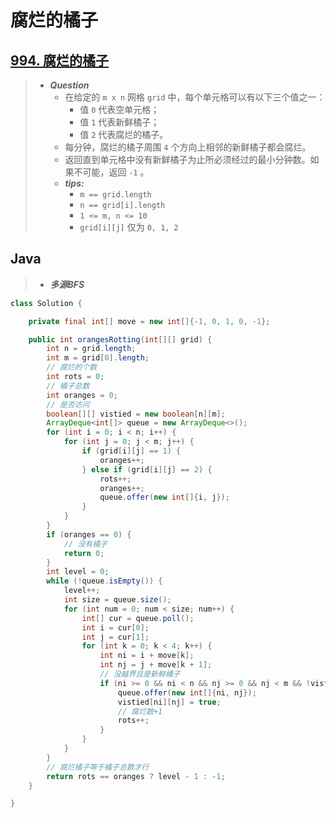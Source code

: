 # 腐烂的橘子

## [994. 腐烂的橘子](https://leetcode.cn/problems/rotting-oranges/)

> - ***Question***
>   - 在给定的 `m x n` 网格 `grid` 中，每个单元格可以有以下三个值之一：
>     - 值 `0` 代表空单元格；
>     - 值 `1` 代表新鲜橘子；
>     - 值 `2` 代表腐烂的橘子。
>   - 每分钟，腐烂的橘子周围 `4` 个方向上相邻的新鲜橘子都会腐烂。
>   - 返回直到单元格中没有新鲜橘子为止所必须经过的最小分钟数。如果不可能，返回 `-1` 。
>   - ***tips:***
>     - `m == grid.length`
>     - `n == grid[i].length`
>     - `1 <= m, n <= 10`
>     - `grid[i][j]` 仅为 `0, 1, 2`

## Java

> - ***多源BFS***

```java
class Solution {

    private final int[] move = new int[]{-1, 0, 1, 0, -1};

    public int orangesRotting(int[][] grid) {
        int n = grid.length;
        int m = grid[0].length;
        // 腐烂的个数
        int rots = 0;
        // 橘子总数
        int oranges = 0;
        // 是否访问
        boolean[][] vistied = new boolean[n][m];
        ArrayDeque<int[]> queue = new ArrayDeque<>();
        for (int i = 0; i < n; i++) {
            for (int j = 0; j < m; j++) {
                if (grid[i][j] == 1) {
                    oranges++;
                } else if (grid[i][j] == 2) {
                    rots++;
                    oranges++;
                    queue.offer(new int[]{i, j});
                }
            }
        }
        if (oranges == 0) {
            // 没有橘子
            return 0;
        }
        int level = 0;
        while (!queue.isEmpty()) {
            level++;
            int size = queue.size();
            for (int num = 0; num < size; num++) {
                int[] cur = queue.poll();
                int i = cur[0];
                int j = cur[1];
                for (int k = 0; k < 4; k++) {
                    int ni = i + move[k];
                    int nj = j + move[k + 1];
                    // 没越界且是新鲜橘子
                    if (ni >= 0 && ni < n && nj >= 0 && nj < m && !vistied[ni][nj] && grid[ni][nj] == 1) {
                        queue.offer(new int[]{ni, nj});
                        vistied[ni][nj] = true;
                        // 腐烂数+1
                        rots++;
                    }
                }
            }
        }
        // 腐烂橘子等于橘子总数才行
        return rots == oranges ? level - 1 : -1;
    }

}
```
